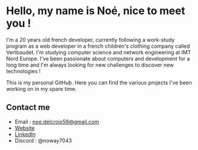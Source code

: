 # Hello, my name is **Noé**, nice to meet you !

I'm a 20 years old french developer, currently following a work-study program as a web developer in a french children's clothing company called Vertbaudet. I'm studying computer science and network engineering at IMT Nord Europe.
I've been passionate about computers and development for a long time and I'm always looking for new challenges to discover new technologies !

This is my personal GitHub. Here you can find the various projects I've been working on in my spare time.

## Contact me
- Email : noe.delcroix59@gmail.com
- [Website](https://www.noedelcroix.com/)
- [LinkedIn](https://www.linkedin.com/in/no%C3%A9-delcroix-0ab6411b8/)
- Discord : @noway7043
